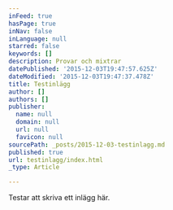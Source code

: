 ```yaml
---
inFeed: true
hasPage: true
inNav: false
inLanguage: null
starred: false
keywords: []
description: Provar och mixtrar
datePublished: '2015-12-03T19:47:57.625Z'
dateModified: '2015-12-03T19:47:37.478Z'
title: Testinlägg
author: []
authors: []
publisher:
  name: null
  domain: null
  url: null
  favicon: null
sourcePath: _posts/2015-12-03-testinlagg.md
published: true
url: testinlagg/index.html
_type: Article

---
```

Testar att skriva ett inlägg här.
